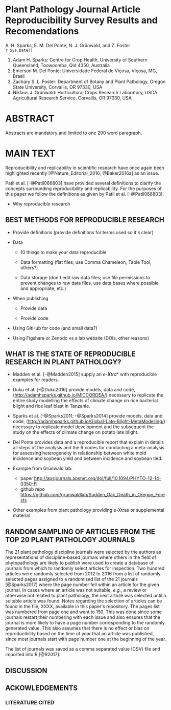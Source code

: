 # Plant Pathology Journal Article Reproducibility Survey Results and Recomendations
A. H. Sparks, E. M. Del Ponte, N. J. Grünwald, and Z. Foster  
`r Sys.Date()`  


1. Adam H. Sparks: Centre for Crop Health, University of Southern Queensland,
Toowoomba, Qld 4350, Australia
2. Emerson M. Del Ponte: Universidade Federal de Viçosa, Viçosa, MG, Brasil
3. Zachary S. L. Foster: Department of Botany and Plant Pathology, Oregon State
University, Corvallis, OR 97330, USA
4. Niklaus J. Grünwald: Horticultural Crops Research Laboratory, USDA
Agricultural Research Service, Corvallis, OR 97330, USA

# ABSTRACT

Abstracts are mandatory and limited to one 200 word paragraph.

# MAIN TEXT

Reproducibility and replicability in scientific research have once again been
highlighted recently [@Nature_Editorial_2016; @Baker2016a] as an issue.

Patil et al. [-@Patil066803] have provided several definitions to clarify the
concepts surrounding reproducibility and replicability. For the purposes of this
paper we follow the definitions as given by Patil et al. [-@Patil066803].

* Why reproducible research

## BEST METHODS FOR REPRODUCIBLE RESEARCH

* Provide definitions (provide definitions for terms used so it's clear)

* Data

  * 10 things to make your data reproducible

  * Data formatting (flat files; use Comma Chameleon, Table Tool, others?)

  * Data storage (don't edit raw data files; use file permissions to prevent
  changes to raw data files, use data bases where possible and appropriate;
  etc.)

* When publishing

  * Provide data

  * Provide code

* Using GitHub for code (and small data?)

* Using Figshare or Zenodo vs a lab website (DOIs, other reasons)

## WHAT IS THE STATE OF REPRODUCIBLE RESEARCH IN PLANT PATHOLOGY?

* Madden et al. [-@Madden2015] supply an *e-**X**tra*\* with reproducible
examples for readers.

* Duku et al. [-@Duku2016] provide models, data and code,
(http://adamhsparks.github.io/MICCORDEA/) necessary to
replicate the entire study modelling the effects of climate change on rice
bacterial blight and rice leaf blast in Tanzania.

* Sparks et al. [-@Sparks2011; -@Sparks2014] provide models, data and code, (http://adamhsparks.github.io/Global-Late-Blight-MetaModelling/)
necessary to replicate model development and the subsequent the study on the
effects of climate change on potato late blight.

* Del Ponte provides data and a reproducible report that explain in details all
steps of the analysis and the R codes for conducting a meta-analysis for
assessing heterogeneity in relationship between white mold incidence and soybean
yield and between incidence and soybean tied.

* Example from Grünwald lab: 
  - paper http://apsjournals.apsnet.org/doi/full/10.1094/PHYTO-12-14-0350-FI
  - github repo https://github.com/grunwaldlab/Sudden_Oak_Death_in_Oregon_Forests

* Other examples from plant pathology providing e-Xtras or supplemental material

## RANDOM SAMPLING OF ARTICLES FROM THE TOP 20 PLANT PATHOLOGY JOURNALS

The 21 plant pathology discipline journals were selected by the authors as
representations of discipline-based journals where others in the field of
phytopathology are likely to publish were used to create a database of journals
from which to randomly select articles for inspection. Two hundred articles were
randomly selected from 2012 to 2016 from a list of randomly selected pages
assigned to a randomised list of the 21 journals [@Sparks2017] where the page
number fell within an article for the given journal. In cases where an article
was not suitable, _e.g._, a review or otherwise not related to plant pathology,
the next article was selected until a suitable article was found. Notes
regarding the selection of articles can be found in the file, XXXX, available in
this paper's repository. The pages list was numbered from page one and went to
150. This was done since some journals restart their numbering with each issue
and also ensures that the journal is more likely to have a page number
corresponding to the randomly generated value. This also assumes that there is
no effect or bias on reproducibility based on the time of year that an article
was published, since most journals start with page number one at the beginning
of the year.

The list of journals was saved as a comma separated value (CSV) file and
imported into R [@R2017]. 

## DISCUSSION

## ACKOWLEDGEMENTS

### LITERATURE CITED

